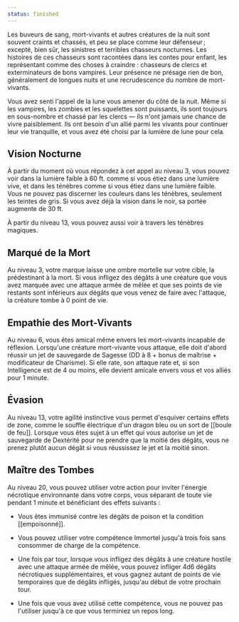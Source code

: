 ```yaml
---
status: finished
---
```

Les buveurs de sang, mort-vivants et autres créatures de la nuit sont souvent craints et chassés, et peu se place comme leur défenseur ; excepté, bien sûr, les sinistres et terribles chasseurs nocturnes. Les histoires de ces chasseurs sont racontées dans les contes pour enfant, les représentant comme des choses à craindre : chasseurs de clercs et exterminateurs de bons vampires. Leur présence ne présage rien de bon, généralement de longues nuits et une recrudescence du nombre de mort-vivants.

Vous avez senti l'appel de la lune vous amener du côté de la nuit. Même si les vampires, les zombies et les squelettes sont puissants, ils sont toujours en sous-nombre et chassé par les clercs — ils n'ont jamais une chance de vivre paisiblement. Ils ont besoin d'un allié parmi les vivants pour continuer leur vie tranquille, et vous avez été choisi par la lumière de lune pour cela.

## Vision Nocturne

À partir du moment où vous répondez à cet appel au niveau 3, vous pouvez voir dans la lumière faible à 60 ft. comme si vous étiez dans une lumière vive, et dans les ténèbres comme si vous étiez dans une lumière faible. Vous ne pouvez pas discerner les couleurs dans les ténèbres, seulement les teintes de gris. Si vous avez déjà la vision dans le noir, sa portée augmente de 30 ft.

À partir du niveau 13, vous pouvez aussi voir à travers les ténèbres magiques.

## Marqué de la Mort

Au niveau 3, votre marque laisse une ombre mortelle sur votre cible, la prédestinant à la mort. Si vous infligez des dégâts à une créature que vous avez marquée avec une attaque armée de mêlée et que ses points de vie restants sont inférieurs aux dégâts que vous venez de faire avec l'attaque, la créature tombe à 0 point de vie.

## Empathie des Mort-Vivants

Au niveau 6, vous êtes amical même envers les mort-vivants incapable de réflexion. Lorsqu'une créature mort-vivante vous attaque, elle doit d'abord réussir un jet de sauvegarde de Sagesse (DD à 8 + bonus de maîtrise + modificateur de Charisme). Si elle rate, son attaque rate et, si son Intelligence est de 4 ou moins, elle devient amicale envers vous et vos alliés pour 1 minute.

## Évasion
Au niveau 13, votre agilité instinctive vous permet d'esquiver certains effets de zone, comme le souffle électrique d'un dragon bleu ou un sort de [[boule de feu]]. Lorsque vous êtes sujet à un effet qui vous autorise un jet de sauvegarde de Dextérité pour ne prendre que la moitié des dégâts, vous ne prenez plutôt aucun dégât si vous réussissez le jet et la moitié sinon.

## Maître des Tombes

Au niveau 20, vous pouvez utiliser votre action pour inviter l'énergie nécrotique environnante dans votre corps, vous séparant de toute vie pendant 1 minute et bénéficiant des effets suivants : 

 - Vous êtes immunisé contre les dégâts de poison et la condition [[empoisonné]].
 - Vous pouvez utiliser votre compétence Immortel jusqu'à trois fois sans consommer de charge de la compétence.
 - Une fois par tour, lorsque vous infligez des dégâts à une créature hostile avec une attaque armée de mêlée, vous pouvez infliger 4d6 dégâts nécrotiques supplémentaires, et vous gagnez autant de points de vie temporaires que de dégâts infligés, jusqu'au début de votre prochain tour.

 - Une fois que vous avez utilisé cette compétence, vous ne pouvez pas l'utiliser jusqu'à ce que vous terminiez un repos long.
